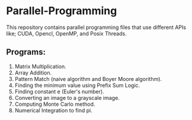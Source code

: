 # Parallel-Programming
This repository contains parallel programming files that use different APIs like; CUDA, Opencl, OpenMP, and Posix Threads. 
## Programs:
1. Matrix Multiplication.
1. Array Addition.
1. Pattern Match (naive algorithm and Boyer Moore algorithm).
1. Finding the minimum value using Prefix Sum Logic.
1. Finding constant e (Euler's number).
1. Converting an image to a grayscale image.
1. Computing Monte Carlo method.
1. Numerical Integration to find pi.
  
